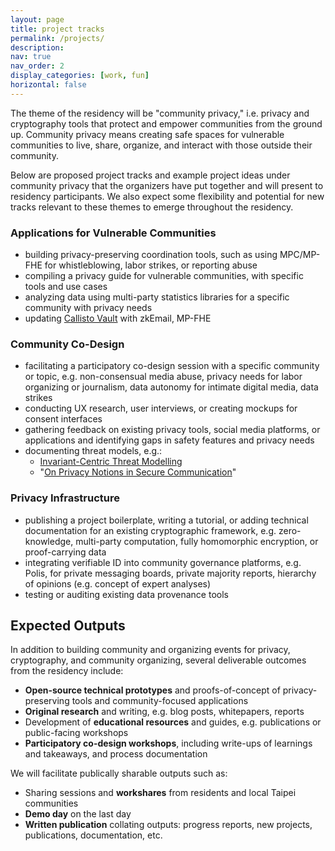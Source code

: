 ```yaml
---
layout: page
title: project tracks
permalink: /projects/
description:
nav: true
nav_order: 2
display_categories: [work, fun]
horizontal: false
---
```

The theme of the residency will be "community privacy," i.e. privacy and cryptography tools that protect and empower communities from the ground up. Community privacy means creating safe spaces for vulnerable communities to live, share, organize, and interact with those outside their community.

Below are proposed project tracks and example project ideas under community privacy that the organizers have put together and will present to residency participants. We also expect some flexibility and potential for new tracks relevant to these themes to emerge throughout the residency.

### Applications for Vulnerable Communities
- building privacy-preserving coordination tools, such as using MPC/MP-FHE for whistleblowing, labor strikes, or reporting abuse 
- compiling a privacy guide for vulnerable communities, with specific tools and use cases 
- analyzing data using multi-party statistics libraries for a specific community with privacy needs 
- updating [Callisto Vault](https://www.projectcallisto.org/callistovault) with zkEmail, MP-FHE

### Community Co-Design
- facilitating a participatory co-design session with a specific community or topic, e.g. non-consensual media abuse, privacy needs for labor organizing or journalism, data autonomy for intimate digital media, data strikes 
- conducting UX research, user interviews, or creating mockups for consent interfaces 
- gathering feedback on existing privacy tools, social media platforms, or applications and identifying gaps in safety features and privacy needs 
- documenting threat models, e.g.:
    - [Invariant-Centric Threat Modelling](https://github.com/defuse/ictm)
    - "[On Privacy Notions in Secure Communication](https://www.freehaven.net/anonbib/cache/notions-pets2019.pdf)"

### Privacy Infrastructure
- publishing a project boilerplate, writing a tutorial, or adding technical documentation for an existing cryptographic framework, e.g. zero-knowledge, multi-party computation, fully homomorphic encryption, or proof-carrying data 
- integrating verifiable ID into community governance platforms, e.g. Polis, for private messaging boards, private majority reports, hierarchy of opinions (e.g. concept of expert analyses)
- testing or auditing existing data provenance tools 

## Expected Outputs

In addition to building community and organizing events for privacy, cryptography, and community organizing, several deliverable outcomes from the residency include:

- **Open-source technical prototypes** and proofs-of-concept of privacy-preserving tools and community-focused applications
- **Original research** and writing, e.g. blog posts, whitepapers, reports
- Development of **educational resources** and guides, e.g. publications or public-facing workshops
- **Participatory co-design workshops**, including write-ups of learnings and takeaways, and process documentation

We will facilitate publically sharable outputs such as:

- Sharing sessions and **workshares** from residents and local Taipei communities
- **Demo day** on the last day
- **Written publication** collating outputs: progress reports, new projects, publications, documentation, etc.

